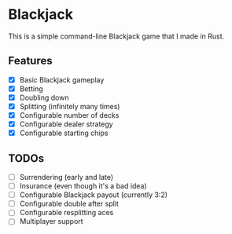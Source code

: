 # Blackjack

This is a simple command-line Blackjack game that I made in Rust.

## Features

- [x] Basic Blackjack gameplay
- [x] Betting
- [x] Doubling down
- [x] Splitting (infinitely many times)
- [x] Configurable number of decks
- [x] Configurable dealer strategy
- [x] Configurable starting chips

## TODOs

- [ ] Surrendering (early and late)
- [ ] Insurance (even though it's a bad idea)
- [ ] Configurable Blackjack payout (currently 3:2)
- [ ] Configurable double after split
- [ ] Configurable resplitting aces
- [ ] Multiplayer support
